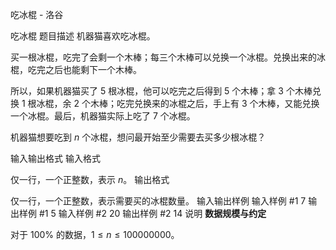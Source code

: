 



吃冰棍 - 洛谷














吃冰棍
题目描述
机器猫喜欢吃冰棍。

买一根冰棍，吃完了会剩一个木棒；每三个木棒可以兑换一个冰棍。兑换出来的冰棍，吃完之后也能剩下一个木棒。

所以，如果机器猫买了 5 根冰棍，他可以吃完之后得到 5 个木棒；拿 3 个木棒兑换 1 根冰棍，余 2 个木棒；吃完兑换来的冰棍之后，手上有 3 个木棒，又能兑换一个冰棍。最后，机器猫实际上吃了 7 个冰棍。

机器猫想要吃到 $n$ 个冰棍，想问最开始至少需要去买多少根冰棍？

输入输出格式
输入格式

仅一行，一个正整数，表示 $n$。
输出格式

仅一行，一个正整数，表示需要买的冰棍数量。
输入输出样例
输入样例 #1
7
输出样例 #1
5
输入样例 #2
20
输出样例 #2
14
说明
**数据规模与约定**

对于 $100\%$ 的数据，$1\leq n  \leq 100000000$。







